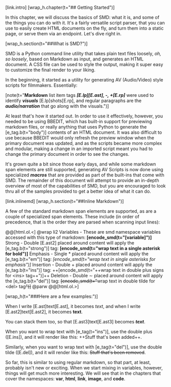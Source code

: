 [link.intro]
[wrap_h.chapter(t="## Getting Started")]

In this chapter, we will discuss the basics of SMD: what it is, and some of the things you can do with it. It's a fairly versatile script parser, that you can use to easily create HTML documents on the fly, and turn them into a static page, or serve them via an endpoint. Let's dive right in.

[wrap_h.section(t="##What is SMD?")]

SMD is a Python command line utility that takes plain text files loosely, *oh, so loosely*, based on Markdown as input, and generates an HTML document. A CSS file can be used to style the output, making it super easy to customize the final render to your liking.

In the beginning, it started as a utility for generating AV (Audio/Video) style scripts for filmmakers. Essentially:

[note(t="**Markdown** list item tags ***[E.lp][E.ast], -, +[E.rp]*** were used to identify ***visuals*** [E.lp]shots[E.rp], and regular paragraphs are the ***audio/narration*** that go along with the visuals.")]

At least that's how it started out. In order to use it effectively, however, you needed to be using BBEDIT, which has built-in support for previewing markdown files, or really anything that uses Python to generate the [e_tag.b(t="body")] contents of an HTML document. It was also difficult to use because BBEDIT would only refresh the preview window when the primary document was updated, and as the scripts became more complex and modular, making a change in an imported script meant you had to change the primary document in order to see the changes.

It's grown quite a bit since those early days, and while some markdown span elements are still supported, generating AV Scripts is now done using specialized ***macros*** that are provided as part of the built-ins that come with SMD. The remainder of this document will attempt to provide an in-depth overview of most of the capabilities of SMD, but you are encouraged to look thru all of the samples provided to get a better idea of what it can do.

[link.inlinemd]
[wrap_h.section(t="##Inline Markdown")]

A few of the standard markdown span elements are supported, as are a couple of specialized span elements. These include (in order of precedence, that is the order they are parsed when scanning input lines):

@@[html.ol.<]
@wrap li2
Variables - These are smd namespace variables accessed with this type of markdown: **[encode_smd(t="[variable]")]**
Strong - Double [E.ast2] placed around content will apply the [e_tag.b(t="strong")] tag: **[encode_smd(t="**wrap text in a single asterisk for bold**")]**
Emphasis - Single &ast; placed around content will apply the [e_tag.b(t="em")] tag: *[encode_smd(t="*wrap text in single asterisks for emphasis*")]*
Insertion - Double &plus; placed around content will apply the [e_tag.b(t="ins")] tag: ++[encode_smd(t="++wrap text in double plus signs for &lt;ins&gt; tag++")]++
Deletion - Double &sim; placed around content will apply the [e_tag.b(t="del")] tag: ~~[encode_smd(t="~~wrap text in double tilde for &lt;del&gt; tag~~")]~~
@parw
@@[html.ol.>]

[wrap_h(t="###Here are a few examples:")]

When I write [E.ast]text[E.ast], it becomes *text*, and when I write [E.ast2]text[E.ast2], it becomes **text**.

You can stack them too, so that [E.ast3]text[E.ast3] becomes ***text***.

When you want to wrap text with [e_tag(t="ins")], use the double plus ([E.ins]), and it will render like this: ++Stuff that's been added++. 

Similarly, when you want to wrap text with [e_tag(t="del")], use the double tilde ([E.del]), and it will render like this: ~~Stuff that's been removed~~.

So far, this is similar to using regular markdown, so that part, at least, probably isn't new or exciting. When we start mixing in variables, however, things will get much more interesting. We will see that in the chapters that cover the namespaces: **var**, **html**, **link**, **image**, and **code**.


